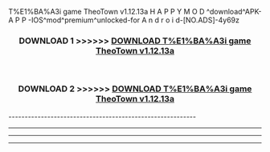  T%E1%BA%A3i game TheoTown v1.12.13a H A P P Y M O D ^download^APK- A P P -IOS^mod^premium^unlocked-for A n d r o i d-[NO.ADS]-4y69z



<div align="center">

<h3>DOWNLOAD 1 >>>>>> <a href="https://en-mod.web.app/?en= T%E1%BA%A3i game TheoTown v1.12.13a">DOWNLOAD T%E1%BA%A3i game TheoTown v1.12.13a </a></h3><br>

<h3>DOWNLOAD 2 >>>>>> <a href="https://en-mod.web.app/?en= T%E1%BA%A3i game TheoTown v1.12.13a">DOWNLOAD T%E1%BA%A3i game TheoTown v1.12.13a </a></h3>

</div>
----------------------------------------------------------

----------------------------------------------------------

----------------------------------------------------------

----------------------------------------------------------



